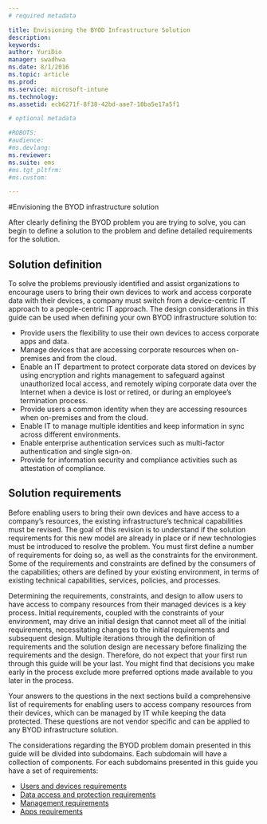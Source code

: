 ```yaml
---
# required metadata

title: Envisioning the BYOD Infrastructure Solution
description:
keywords:
author: YuriDio
manager: swadhwa
ms.date: 8/1/2016
ms.topic: article
ms.prod:
ms.service: microsoft-intune
ms.technology:
ms.assetid: ecb6271f-8f38-42bd-aae7-10ba5e17a5f1

# optional metadata

#ROBOTS:
#audience:
#ms.devlang:
ms.reviewer: 
ms.suite: ems
#ms.tgt_pltfrm:
#ms.custom:

---
```


#Envisioning the BYOD infrastructure solution

After clearly defining the BYOD problem you are trying to solve, you can begin to define a solution to the problem and define detailed requirements for the solution.

## Solution definition

To solve the problems previously identified and assist organizations to encourage users to bring their own devices to work and access corporate data with their devices, a company must switch from a device-centric IT approach to a people-centric IT approach. The design considerations in this guide can be used when defining your own BYOD infrastructure solution to: 

- Provide users the flexibility to use their own devices to access corporate apps and data.
- Manage devices that are accessing corporate resources when on-premises and from the cloud.
- Enable an IT department to protect corporate data stored on devices by using encryption and rights management to safeguard against unauthorized local access, and remotely wiping corporate data over the Internet when a device is lost or retired, or during an employee’s termination process.
- Provide users a common identity when they are accessing resources when on-premises and from the cloud.
- Enable IT to manage multiple identities and keep information in sync across different environments.
- Enable enterprise authentication services such as multi-factor authentication and single sign-on.
- Provide for information security and compliance activities such as attestation of compliance.

## Solution requirements

Before enabling users to bring their own devices and have access to a company’s resources, the existing infrastructure’s technical capabilities must be revised. The goal of this revision is to understand if the solution requirements for this new model are already in place or if new technologies must be introduced to resolve the problem. You must first define a number of requirements for doing so, as well as the constraints for the environment. Some of the requirements and constraints are defined by the consumers of the capabilities; others are defined by your existing environment, in terms of existing technical capabilities, services, policies, and processes.

Determining the requirements, constraints, and design to allow users to have access to company resources from their managed devices is a key process. Initial requirements, coupled with the constraints of your environment, may drive an initial design that cannot meet all of the initial requirements, necessitating changes to the initial requirements and subsequent design. Multiple iterations through the definition of requirements and the solution design are necessary before finalizing the requirements and the design. Therefore, do not expect that your first run through this guide will be your last. You might find that decisions you make early in the process exclude more preferred options made available to you later in the process.

Your answers to the questions in the next sections build a comprehensive list of requirements for enabling users to access company resources from their devices, which can be managed by IT while keeping the data protected. These questions are not vendor specific and can be applied to any BYOD infrastructure solution.

The considerations regarding the BYOD problem domain presented in this guide will be divided into subdomains. Each subdomain will have a collection of components. For each subdomains presented in this guide you have a set of requirements:

- [Users and devices requirements](byod-user-device-reqs.md)
- [Data access and protection requirements](byod-data-access-protection-reqs.md)
- [Management requirements](byod-management-reqs.md)
- [Apps requirements](byod-app-reqs.md)


